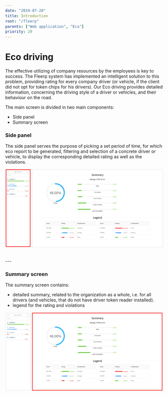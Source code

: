 ```yaml
---
date: "2019-07-20"
title: Introduction
root: "/fleerp"
parents: ["Web application", "Eco"]
priority: 29
---
```


# Eco driving

The effective utilizing of company resources by the employees is key to success. The Fleerp system has implemented
an intelligent solution to this problem, providing rating for every company driver (or vehicle, if the client
did not opt for token chips for his drivers). Our Eco driving provides detailed information, concerning the driving
style of a driver or vehicles, and their behaviour on the road.

The main screen is divided in two main components:

- Side panel
- Summary screen

### Side panel

The side panel serves the purpose of picking a set period of time, for which eco report to be
generated, filtering and selection of a concrete driver or vehicle, to display the corresponding
detailed rating as well as the violations.

![Eco](side-panel.png)

<br>
---

### Summary screen

The summary screen contains:
- detailed summary, related to the organization as a whole, i.e. for all drivers (and vehicles, that do not
have driver token reader installed).
- legend for the rating and violations

![Eco](general-screen.png)
